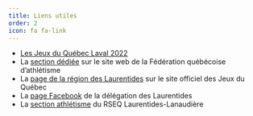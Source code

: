 ```yaml
---
title: Liens utiles
order: 2
icon: fa fa-link
---
```


- [Les Jeux du Québec Laval 2022](https://laval2022.jeuxduquebec.com/fr/index.html)
- La [section dédiée](https://www.athletisme-quebec.ca/jeux-du-quebec) sur le site web de la Fédération québécoise d’athlétisme
- La [page de la région des Laurentides](http://www.jeuxduquebec.com/Region-34-Laurentides-fr-11.php) sur le site officiel des Jeux du Québec
- La [page Facebook](https://fr-ca.facebook.com/jdq.lau/) de la délégation des Laurentides
- La [section athlétisme](https://ll.rseq.ca/athletisme/) du RSEQ Laurentides-Lanaudière
